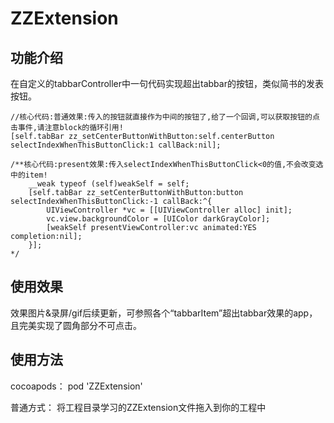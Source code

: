# ZZExtension


## 功能介绍
在自定义的tabbarController中一句代码实现超出tabbar的按钮，类似简书的发表按钮。


    //核心代码:普通效果:传入的按钮就直接作为中间的按钮了,给了一个回调,可以获取按钮的点击事件,请注意block的循环引用!
    [self.tabBar zz_setCenterButtonWithButton:self.centerButton selectIndexWhenThisButtonClick:1 callBack:nil];
    
    /**核心代码:present效果:传入selectIndexWhenThisButtonClick<0的值,不会改变选中的item!
        __weak typeof (self)weakSelf = self;
        [self.tabBar zz_setCenterButtonWithButton:button selectIndexWhenThisButtonClick:-1 callBack:^{
            UIViewController *vc = [[UIViewController alloc] init];
            vc.view.backgroundColor = [UIColor darkGrayColor];
            [weakSelf presentViewController:vc animated:YES completion:nil];
        }];
    */

## 使用效果
效果图片&录屏/gif后续更新，可参照各个“tabbarItem”超出tabbar效果的app，且完美实现了圆角部分不可点击。

## 使用方法
cocoapods：
pod 'ZZExtension'

普通方式：
将工程目录学习的ZZExtension文件拖入到你的工程中
